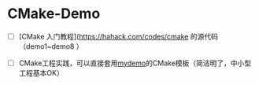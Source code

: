 CMake-Demo
=====

- [ ] [CMake 入门教程](https://hahack.com/codes/cmake 的源代码（demo1~demo8 ）
- [ ] CMake工程实践，可以直接套用[mydemo](https://github.com/FrankFenggit/cmake-demo/tree/master/mydemo)的CMake模板（简洁明了，中小型工程基本OK）









